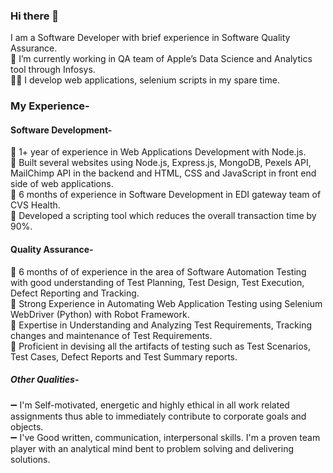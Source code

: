 ### Hi there 👋

<!--
**SurajJadhav7/SurajJadhav7** is a ✨ _special_ ✨ repository because its `README.md` (this file) appears on your GitHub profile.

Here are some ideas to get you started:

- 🔭 I’m currently working on ...
- 🌱 I’m currently learning ...
- 👯 I’m looking to collaborate on ...
- 🤔 I’m looking for help with ...
- 💬 Ask me about ...
- 📫 How to reach me: ...
- 😄 Pronouns: ...
- ⚡ Fun fact: ...
-->
I am a Software Developer with brief experience in Software Quality Assurance.  
🔭 I’m currently working in QA team of Apple’s Data Science and Analytics tool through Infosys.  
:technologist: I develop web applications, selenium scripts in my spare time.

### My Experience- 

#### Software Development-

:small_blue_diamond: 1+ year of experience in Web Applications Development with Node.js.  
:small_blue_diamond: Built several websites using Node.js, Express.js, MongoDB, Pexels API, MailChimp API in the backend and HTML, CSS and JavaScript in front end side of web applications.    
:small_blue_diamond: 6 months of experience in Software Development in EDI gateway team of CVS Health.  
:small_blue_diamond: Developed a scripting tool which reduces the overall transaction time by 90%.  

#### Quality Assurance-

:small_blue_diamond: 6 months of of experience in the area of Software Automation Testing with good understanding of Test Planning, Test Design, Test Execution, Defect Reporting and Tracking.  
:small_blue_diamond: Strong Experience in Automating Web Application Testing using Selenium WebDriver (Python) with Robot Framework.   
:small_blue_diamond: Expertise in Understanding and Analyzing Test Requirements, Tracking changes and maintenance of Test Requirements.   
:small_blue_diamond: Proficient in devising all the artifacts of testing such as Test Scenarios, Test Cases, Defect Reports and Test Summary reports.

##### Other Qualities-

➖ I'm Self-motivated, energetic and highly ethical in all work related assignments thus able to immediately contribute to corporate goals and objects.  
➖ I've Good written, communication, interpersonal skills. I'm a proven team player with an analytical mind bent to problem solving and delivering solutions.


